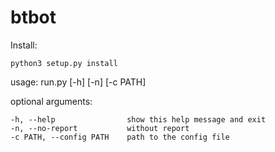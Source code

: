 # btbot

Install:

    python3 setup.py install

usage: run.py [-h] [-n] [-c PATH]

optional arguments:

    -h, --help                show this help message and exit
    -n, --no-report           without report
    -c PATH, --config PATH    path to the config file

